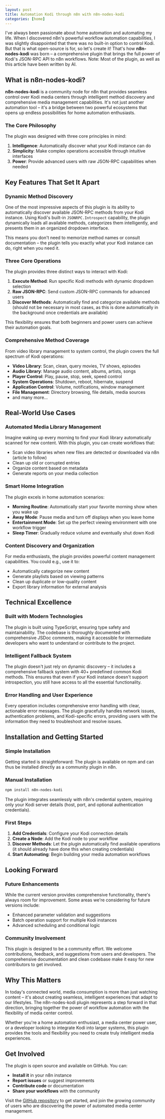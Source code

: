 ```yaml
---
layout: post
title: Automation Kodi through n8n with n8n-nodes-kodi
categories: [home]
---
```


I've always been passionate about home automation and automating my life.
When I discovered n8n's powerful workflow automation capabilities, I was slightly disappointed that there was no built-in option to control Kodi.
But that is what open-source is for, so let's create it!
That's how **n8n-nodes-kodi** was born – a comprehensive plugin that brings the full power of Kodi's JSON-RPC API to n8n workflows.
Note: Most of the plugin, as well as this article have been written by AI.

## What is n8n-nodes-kodi?

**n8n-nodes-kodi** is a community node for n8n that provides seamless control over Kodi media centers through intelligent method discovery and comprehensive media management capabilities.
It's not just another automation tool – it's a bridge between two powerful ecosystems that opens up endless possibilities for home automation enthusiasts.

### The Core Philosophy

The plugin was designed with three core principles in mind:

1. **Intelligence**: Automatically discover what your Kodi instance can do
2. **Simplicity**: Make complex operations accessible through intuitive interfaces
3. **Power**: Provide advanced users with raw JSON-RPC capabilities when needed

## Key Features That Set It Apart

### Dynamic Method Discovery

One of the most impressive aspects of this plugin is its ability to automatically discover available JSON-RPC methods from your Kodi instance.
Using Kodi's built-in `JSONRPC.Introspect` capability, the plugin dynamically loads all available methods, categorizes them intelligently, and presents them in an organized dropdown interface.

This means you don't need to memorize method names or consult documentation – the plugin tells you exactly what your Kodi instance can do, right when you need it.

### Three Core Operations

The plugin provides three distinct ways to interact with Kodi:

1. **Execute Method**: Run specific Kodi methods with dynamic dropdown selection
2. **Raw JSON-RPC**: Send custom JSON-RPC commands for advanced users
3. **Discover Methods**: Automatically find and categorize available methods (should not be necessary in most cases, as this is done automatically in the background once credentials are available)

This flexibility ensures that both beginners and power users can achieve their automation goals.

### Comprehensive Method Coverage

From video library management to system control, the plugin covers the full spectrum of Kodi operations:

- **Video Library**: Scan, clean, query movies, TV shows, episodes
- **Audio Library**: Manage audio content, albums, artists, songs
- **Player Control**: Play, pause, stop, seek, speed control
- **System Operations**: Shutdown, reboot, hibernate, suspend
- **Application Control**: Volume, notifications, window management
- **File Management**: Directory browsing, file details, media sources
- and many more...

## Real-World Use Cases

### Automated Media Library Management

Imagine waking up every morning to find your Kodi library automatically scanned for new content.
With this plugin, you can create workflows that:

- Scan video libraries when new files are detected or downloaded via n8n (article to follow)
- Clean up old or corrupted entries
- Organize content based on metadata
- Generate reports on your media collection

### Smart Home Integration

The plugin excels in home automation scenarios:

- **Morning Routine**: Automatically start your favorite morning show when you wake up
- **Away Mode**: Pause media and turn off displays when you leave home
- **Entertainment Mode**: Set up the perfect viewing environment with one workflow trigger
- **Sleep Timer**: Gradually reduce volume and eventually shut down Kodi

### Content Discovery and Organization

For media enthusiasts, the plugin provides powerful content management capabilities.
You could e.g., use it to:

- Automatically categorize new content
- Generate playlists based on viewing patterns
- Clean up duplicate or low-quality content
- Export library information for external analysis

## Technical Excellence

### Built with Modern Technologies

The plugin is built using TypeScript, ensuring type safety and maintainability.
The codebase is thoroughly documented with comprehensive JSDoc comments, making it accessible for intermediate developers who want to understand or contribute to the project.

### Intelligent Fallback System

The plugin doesn't just rely on dynamic discovery – it includes a comprehensive fallback system with 40+ predefined common Kodi methods.
This ensures that even if your Kodi instance doesn't support introspection, you still have access to all the essential functionality.

### Error Handling and User Experience

Every operation includes comprehensive error handling with clear, actionable error messages.
The plugin gracefully handles network issues, authentication problems, and Kodi-specific errors, providing users with the information they need to troubleshoot and resolve issues.

## Installation and Getting Started

### Simple Installation

Getting started is straightforward:
The plugin is available on npm and can thus be installed directly as a community plugin in n8n.

### Manual Installation

```bash
npm install n8n-nodes-kodi
```

The plugin integrates seamlessly with n8n's credential system, requiring only your Kodi server details (host, port, and optional authentication credentials).

### First Steps

1. **Add Credentials**: Configure your Kodi connection details
2. **Create a Node**: Add the Kodi node to your workflow
3. **Discover Methods**: Let the plugin automatically find available operations (it should already have done this when creating credentials)
4. **Start Automating**: Begin building your media automation workflows

## Looking Forward

### Future Enhancements

While the current version provides comprehensive functionality, there's always room for improvement. Some areas we're considering for future versions include:

- Enhanced parameter validation and suggestions
- Batch operation support for multiple Kodi instances
- Advanced scheduling and conditional logic

### Community Involvement

This plugin is designed to be a community effort.
We welcome contributions, feedback, and suggestions from users and developers.
The comprehensive documentation and clean codebase make it easy for new contributors to get involved.

## Why This Matters

In today's connected world, media consumption is more than just watching content – it's about creating seamless, intelligent experiences that adapt to our lifestyles.
The n8n-nodes-kodi plugin represents a step forward in that direction, bringing together the power of workflow automation with the flexibility of media center control.

Whether you're a home automation enthusiast, a media center power user, or a developer looking to integrate Kodi into larger systems, this plugin provides the tools and flexibility you need to create truly intelligent media experiences.

## Get Involved

The plugin is open source and available on GitHub. You can:

- **Install it** in your n8n instance
- **Report issues** or suggest improvements
- **Contribute code** or documentation
- **Share your workflows** with the community

Visit the [GitHub repository](https://github.com/PhilippMundhenk/n8n-nodes-kodi) to get started, and join the growing community of users who are discovering the power of automated media center management.

